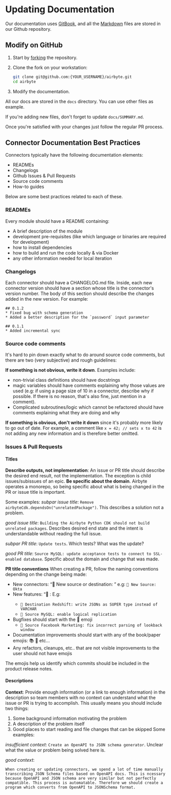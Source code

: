 # Updating Documentation

Our documentation uses [GitBook](https://gitbook.com), and all the [Markdown](https://guides.github.com/features/mastering-markdown/) files are stored in our Github repository.

## Modify on GitHub

1. Start by [forking](https://docs.github.com/en/github/getting-started-with-github/fork-a-repo) the repository.
2. Clone the fork on your workstation:

   ```bash
   git clone git@github.com:{YOUR_USERNAME}/airbyte.git
   cd airbyte
   ```

3. Modify the documentation.

All our docs are stored in the `docs` directory. You can use other files as example.

If you're adding new files, don't forget to update `docs/SUMMARY.md`.

Once you're satisfied with your changes just follow the regular PR process.

## Connector Documentation Best Practices
Connectors typically have the following documentation elements: 

* READMEs
* Changelogs
* Github Issues & Pull Requests
* Source code comments
* How-to guides

Below are some best practices related to each of these. 

### READMEs
Every module should have a README containing:

* A brief description of the module
* development pre-requisites (like which language or binaries are required for development)
* how to install dependencies
* how to build and run the code locally & via Docker
* any other information needed for local iteration
  
### Changelogs
Each connector should have a CHANGELOG.md file. Inside, each new connector version should have a section whose title is the connector's version number. The body of this section should describe the changes added in the new version. For example: 

```
## 0.1.2
* Fixed bug with schema generation
* Added a better description for the `password` input parameter

## 0.1.1
* Added incremental sync
```
  
### Source code comments
It's hard to pin down exactly what to do around source code comments, but there are two (very subjective) and rough guidelines: 

**If something is not obvious, write it down**. Examples include:

* non-trivial class definitions should have docstrings
* magic variables should have comments explaining why those values are used (e.g: if using a page size of 10 in a connector, describe why if possible. If there is no reason, that's also fine, just mention in a comment). 
* Complicated subroutines/logic which cannot be refactored should have comments explaining what they are doing and why
    
**If something is obvious, don't write it down** since it's probably more likely to go out of date. For example, a comment like `x = 42; // sets x to 42` is not adding any new information and is therefore better omitted. 

###  Issues & Pull Requests

#### Titles

**Describe outputs, not implementation**: An issue or PR title should describe the desired end result, not the implementation. The exception is child issues/subissues of an epic. 
**Be specific about the domain**. Airbyte operates a monorepo, so being specific about what is being changed in the PR or issue title is important. 

Some examples: 
_subpar issue title_: `Remove airbyteCdk.dependsOn("unrelatedPackage")`. This describes a solution not a problem.

_good issue title_: `Building the Airbyte Python CDK should not build unrelated packages`. Describes desired end state and the intent is understandable without reading the full issue. 

_subpar PR title_: `Update tests`. Which tests? What was the update?
  
_good PR title_: `Source MySQL: update acceptance tests to connect to SSL-enabled database`. Specific about the domain and change that was made. 

**PR title conventions**
When creating a PR, follow the naming conventions depending on the change being made: 

* New connectors: “🎉 New source or destination: <name>” e.g: `🎉 New Source: Okta`
* New features: “🎉<Source or Destination> <name>: <feature description> E.g:
    * `🎉 Destination Redshift: write JSONs as SUPER type instead of VARCHAR`
    * `🎉 Source MySQL: enable logical replication`
* Bugfixes should start with the  🐛 emoji
    * `🐛 Source Facebook Marketing: fix incorrect parsing of lookback window`
* Documentation improvements should start with any of the book/paper emojis: 📚 📝 etc…
*  Any refactors, cleanups, etc.. that are not visible improvements to the user should not have emojis

The emojis help us identify which commits should be included in the product release notes. 

#### Descriptions 
**Context**: Provide enough information (or a link to enough information) in the description so team members with no context can understand what the issue or PR is trying to accomplish. This usually means you should include two things: 

1. Some background information motivating the problem
2. A description of the problem itself
3. Good places to start reading and file changes that can be skipped
Some examples: 

_insufficient context_: `Create an OpenAPI to JSON schema generator`. Unclear what the value or problem being solved here is. 

_good context_:
```
When creating or updating connectors, we spend a lot of time manually transcribing JSON Schema files based on OpenAPI docs. This is ncessary because OpenAPI and JSON schema are very similar but not perfectly compatible. This process is automatable. Therefore we should create a program which converts from OpenAPI to JSONSchema format.
``` 
